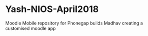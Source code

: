 # Yash-NIOS-April2018
Moodle Mobile repository for Phonegap builds
Madhav creating a customised moodle app
